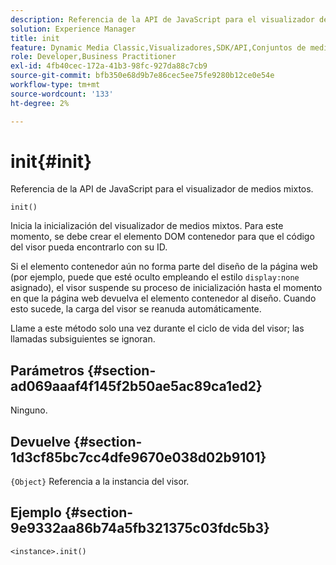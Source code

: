 ```yaml
---
description: Referencia de la API de JavaScript para el visualizador de medios mixtos.
solution: Experience Manager
title: init
feature: Dynamic Media Classic,Visualizadores,SDK/API,Conjuntos de medios mixtos
role: Developer,Business Practitioner
exl-id: 4fb40cec-172a-41b3-98fc-927da88c7cb9
source-git-commit: bfb350e68d9b7e86cec5ee75fe9280b12ce0e54e
workflow-type: tm+mt
source-wordcount: '133'
ht-degree: 2%

---
```


# init{#init}

Referencia de la API de JavaScript para el visualizador de medios mixtos.

`init()`

Inicia la inicialización del visualizador de medios mixtos. Para este momento, se debe crear el elemento DOM contenedor para que el código del visor pueda encontrarlo con su ID.

Si el elemento contenedor aún no forma parte del diseño de la página web (por ejemplo, puede que esté oculto empleando el estilo `display:none` asignado), el visor suspende su proceso de inicialización hasta el momento en que la página web devuelva el elemento contenedor al diseño. Cuando esto sucede, la carga del visor se reanuda automáticamente.

Llame a este método solo una vez durante el ciclo de vida del visor; las llamadas subsiguientes se ignoran.

## Parámetros {#section-ad069aaaf4f145f2b50ae5ac89ca1ed2}

Ninguno.

## Devuelve {#section-1d3cf85bc7cc4dfe9670e038d02b9101}

`{Object}` Referencia a la instancia del visor.

## Ejemplo {#section-9e9332aa86b74a5fb321375c03fdc5b3}

```
<instance>.init()
```
